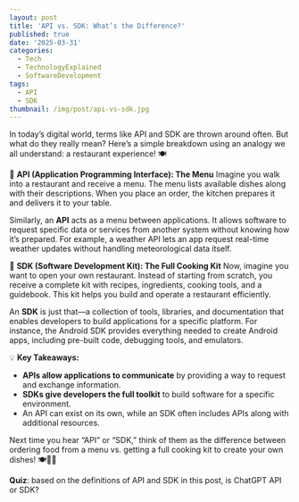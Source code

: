 ```yaml
---
layout: post
title: 'API vs. SDK: What’s the Difference?'
published: true
date: '2025-03-31'
categories:
  - Tech
  - TechnologyExplained
  - SoftwareDevelopment
tags:
  - API
  - SDK
thumbnail: /img/post/api-vs-sdk.jpg
---
```

In today’s digital world, terms like API and SDK are thrown around often. But what do they really mean? Here’s a simple breakdown using an analogy we all understand: a restaurant experience! 🍽️ <!--more-->

🔹 **API (Application Programming Interface): The Menu**
Imagine you walk into a restaurant and receive a menu. The menu lists available dishes along with their descriptions. When you place an order, the kitchen prepares it and delivers it to your table.

Similarly, an **API** acts as a menu between applications. It allows software to request specific data or services from another system without knowing how it’s prepared. For example, a weather API lets an app request real-time weather updates without handling meteorological data itself.

🔹 **SDK (Software Development Kit): The Full Cooking Kit**
Now, imagine you want to open your own restaurant. Instead of starting from scratch, you receive a complete kit with recipes, ingredients, cooking tools, and a guidebook. This kit helps you build and operate a restaurant efficiently.

An **SDK** is just that—a collection of tools, libraries, and documentation that enables developers to build applications for a specific platform. For instance, the Android SDK provides everything needed to create Android apps, including pre-built code, debugging tools, and emulators.

💡 **Key Takeaways:**

- **APIs allow applications to communicate** by providing a way to request and exchange information.
- **SDKs give developers the full toolkit** to build software for a specific environment.
- An API can exist on its own, while an SDK often includes APIs along with additional resources.

Next time you hear “API” or “SDK,” think of them as the difference between ordering food from a menu vs. getting a full cooking kit to create your own dishes! 🍽️👨‍🍳

**Quiz**: based on the definitions of API and SDK in this post, is ChatGPT API or SDK?
